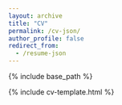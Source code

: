 ```yaml
---
layout: archive
title: "CV"
permalink: /cv-json/
author_profile: false
redirect_from:
  - /resume-json
---
```


{% include base_path %}

{% include cv-template.html %}

<!-- <div class="cv-download-links">
  <a href="{{ base_path }}/files/CV_YuanYao_09282025.pdf" class="btn btn--primary">Download CV as PDF</a>
  <a href="{{ base_path }}" class="btn btn--inverse">View Markdown CV</a>
</div> -->
